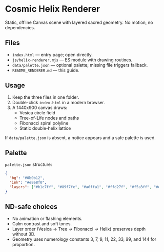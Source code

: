 # Cosmic Helix Renderer

Static, offline Canvas scene with layered sacred geometry. No motion, no dependencies.

## Files
- `index.html` — entry page; open directly.
- `js/helix-renderer.mjs` — ES module with drawing routines.
- `data/palette.json` — optional palette; missing file triggers fallback.
- `README_RENDERER.md` — this guide.

## Usage
1. Keep the three files in one folder.
2. Double-click `index.html` in a modern browser.
3. A 1440x900 canvas draws:
   - Vesica circle field
   - Tree-of-Life nodes and paths
   - Fibonacci spiral polyline
   - Static double-helix lattice

If `data/palette.json` is absent, a notice appears and a safe palette is used.

## Palette
`palette.json` structure:
```json
{
  "bg": "#0b0b12",
  "ink": "#e8e8f0",
  "layers": ["#b1c7ff", "#89f7fe", "#a0ffa1", "#ffd27f", "#f5a3ff", "#d0d0e6"]
}
```

## ND-safe choices
- No animation or flashing elements.
- Calm contrast and soft tones.
- Layer order (Vesica -> Tree -> Fibonacci -> Helix) preserves depth without 3D.
- Geometry uses numerology constants 3, 7, 9, 11, 22, 33, 99, and 144 for proportion.
